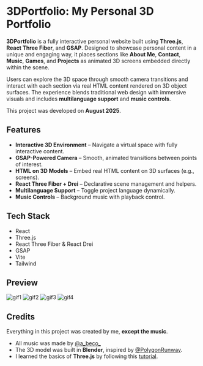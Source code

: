 # 3DPortfolio: My Personal 3D Portfolio

**3DPortfolio** is a fully interactive personal website built using **Three.js**, **React Three Fiber**, and **GSAP**. Designed to showcase personal content in a unique and engaging way, it places sections like **About Me**, **Contact**, **Music**, **Games**, and **Projects** as animated 3D screens embedded directly within the scene.

Users can explore the 3D space through smooth camera transitions and interact with each section via real HTML content rendered on 3D object surfaces. The experience blends traditional web design with immersive visuals and includes **multilanguage support** and **music controls**.

This project was developed on **August 2025**.

## Features

- **Interactive 3D Environment** – Navigate a virtual space with fully interactive content.
- **GSAP-Powered Camera** – Smooth, animated transitions between points of interest.
- **HTML on 3D Models** – Embed real HTML content on 3D surfaces (e.g., screens).
- **React Three Fiber + Drei** – Declarative scene management and helpers.
- **Multilanguage Support** – Toggle project language dynamically.
- **Music Controls** – Background music with playback control.

## Tech Stack

- React
- Three.js
- React Three Fiber & React Drei
- GSAP
- Vite
- Tailwind

## Preview
![gif1](https://github.com/user-attachments/assets/f7108c0f-e408-4237-b11f-35929f610d94)
![gif2](https://github.com/user-attachments/assets/d00205b1-8019-4dbd-a4cf-7db6a711b39c)
![gif3](https://github.com/user-attachments/assets/e87f1d0d-d892-4680-a1af-c5adb29fd829)
![gif4](https://github.com/user-attachments/assets/78bff3bb-6911-46f6-8f1f-2d98dc29ffd9)

## Credits

Everything in this project was created by me, **except the music**.

- All music was made by [@a_beco_](https://soundcloud.com/baron1_3)
- The 3D model was built in **Blender**, inspired by [@PolygonRunway](https://www.youtube.com/@polygonrunway).
- I learned the basics of **Three.js** by following this [tutorial](https://www.youtube.com/watch?v=AB6sulUMRGE&t=25130s).

